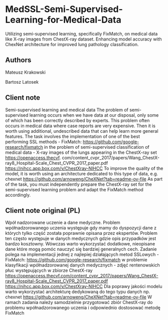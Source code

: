 # MedSSL-Semi-Supervised-Learning-for-Medical-Data
Utilizing semi-supervised learning, specifically FixMatch, on medical data like X-ray images from ChestX-ray dataset. Enhancing model accuracy with ChexNet architecture for improved lung pathology classification.
## Authors

Mateusz Krakowski

Bartosz Latosek

## Client note
Semi-supervised learning and medical data
The problem of semi-supervised learning occurs when we have data at our disposal, only some of which has been correctly described by experts. This problem often occurs in medical data where case reports are very expensive. Then it is worth using additional, undescribed data that can help learn more general features.
The task involves the implementation of one of the best performing SSL methods - FixMatch: https://github.com/google-research/fixmatch in the problem of semi-supervised classification of medical data - X-ray images of the lungs appearing in the ChestX-ray set https://openaccess.thecvf. com/content_cvpr_2017/papers/Wang_ChestX-ray8_Hospital-Scale_Chest_CVPR_2017_paper.pdf
https://nihcc.app.box.com/v/ChestXray-NIHCC
To improve the quality of the model, it is worth using an architecture dedicated to this type of data, e.g. chexnet https://github.com/arnoweng/CheXNet?tab=readme-ov-file
As part of the task, you must independently prepare the ChestX-ray set for the semi-supervised learning problem and adapt the FixMatch method accordingly.

## Client note original (PL)
Wpół nadzorowane uczenie a dane medyczne. Problem wpółnadzorowanego uczenia występuje gdy mamy do dyspozycji dane z których tylko część została poprawnie opisana przez ekspertów. Problem ten często występuje w danych medycznych gdzie opis przypadków jest bardzo kosztowny. Wówczas warto wykorzystać dodatkowe, nieopisane dane które mogą pomóc nauczyć się bardziej generalnych cech. 
Zadanie polega na implementacji jednej z najlepiej działających metod SSLowych - FixMatch: https://github.com/google-research/fixmatch w problemie klasyfikacji wpółnadzorowanej danych medycznych - zdjęć rentenowskich płuc występujących w zbiorze ChestX-ray https://openaccess.thecvf.com/content_cvpr_2017/papers/Wang_ChestX-ray8_Hospital-Scale_Chest_CVPR_2017_paper.pdf 
https://nihcc.app.box.com/v/ChestXray-NIHCC 
Dla poprawy jakości modelu warto wykorzystać architekturę dedykowaną do tego typu danych np. chexnet https://github.com/arnoweng/CheXNet?tab=readme-ov-file 
W ramach zadania należy samodzielnie przygotować zbiór ChestX-ray do problemu wpółnadzorowanego uczenia i odpowiednio dostosować metodę FixMatch
